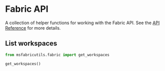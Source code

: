 # Fabric API

A collection of helper functions for working with the Fabric API. See the [API Reference](../core/fabric-api.md) for more details.

## List workspaces

```python
from msfabricutils.fabric import get_workspaces

get_workspaces()
```
